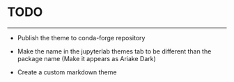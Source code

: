# TODO

---

- Publish the theme to conda-forge repository

- Make the name in the jupyterlab themes tab to be different than the package name (Make it appears as Ariake Dark)

- Create a custom markdown theme
